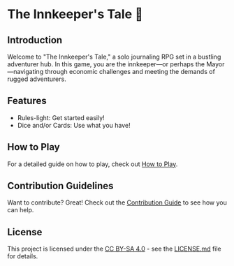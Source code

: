 # The Innkeeper's Tale 🍻

## Introduction
Welcome to "The Innkeeper's Tale," a solo journaling RPG set in a bustling adventurer hub. In this game, you are the innkeeper—or perhaps the Mayor—navigating through economic challenges and meeting the demands of rugged adventurers.

## Features
- Rules-light: Get started easily!
- Dice and/or Cards: Use what you have!

## How to Play
For a detailed guide on how to play, check out [How to Play](HowToPlay.md).

## Contribution Guidelines
Want to contribute? Great! Check out the [Contribution Guide](CONTRIBUTING.md) to see how you can help.

## License
This project is licensed under the [CC BY-SA 4.0](LICENSE) - see the [LICENSE.md](LICENSE.md) file for details.
